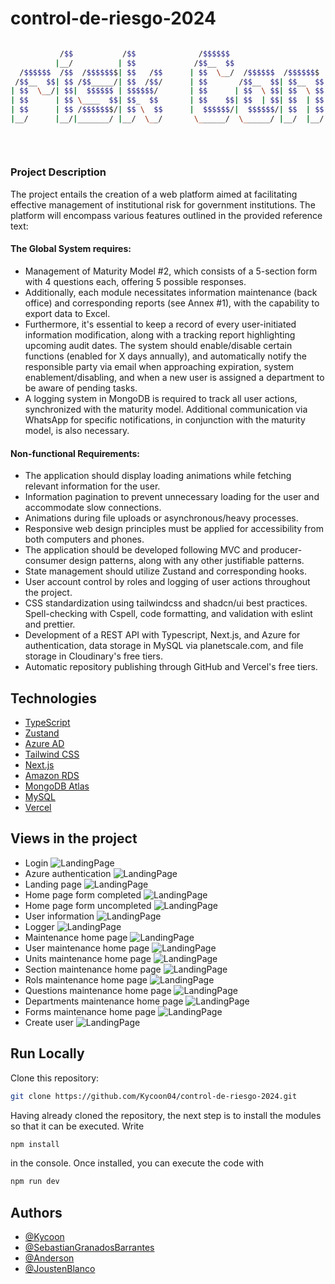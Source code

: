 
# control-de-riesgo-2024

```bash

           /$$           /$$              /$$$$$$                        /$$                         /$$
          |__/          | $$             /$$__  $$                      | $$                        | $$
  /$$$$$$  /$$  /$$$$$$$| $$   /$$      | $$  \__/  /$$$$$$  /$$$$$$$  /$$$$$$    /$$$$$$   /$$$$$$ | $$
 /$$__  $$| $$ /$$_____/| $$  /$$/      | $$       /$$__  $$| $$__  $$|_  $$_/   /$$__  $$ /$$__  $$| $$
| $$  \__/| $$|  $$$$$$ | $$$$$$/       | $$      | $$  \ $$| $$  \ $$  | $$    | $$  \__/| $$  \ $$| $$
| $$      | $$ \____  $$| $$_  $$       | $$    $$| $$  | $$| $$  | $$  | $$ /$$| $$      | $$  | $$| $$
| $$      | $$ /$$$$$$$/| $$ \  $$      |  $$$$$$/|  $$$$$$/| $$  | $$  |  $$$$/| $$      |  $$$$$$/| $$
|__/      |__/|_______/ |__/  \__/       \______/  \______/ |__/  |__/   \___/  |__/       \______/ |__/
                                                                                                        
                                                                                                        
                                                                                                        

```
### Project Description
The project entails the creation of a web platform aimed at facilitating effective management of institutional risk for government institutions. The platform will encompass various features outlined in the provided reference text:

#### The Global System requires:
- Management of Maturity Model #2, which consists of a 5-section form with 4 questions each, offering 5 possible responses.
- Additionally, each module necessitates information maintenance (back office) and corresponding reports (see Annex #1), with the capability to export data to Excel.
- Furthermore, it's essential to keep a record of every user-initiated information modification, along with a tracking report highlighting upcoming audit dates. The system should enable/disable certain functions (enabled for X days annually), and automatically notify the responsible party via email when approaching expiration, system enablement/disabling, and when a new user is assigned a department to be aware of pending tasks.
- A logging system in MongoDB is required to track all user actions, synchronized with the maturity model. Additional communication via WhatsApp for specific notifications, in conjunction with the maturity model, is also necessary.

#### Non-functional Requirements:

- The application should display loading animations while fetching relevant information for the user.
- Information pagination to prevent unnecessary loading for the user and accommodate slow connections.
- Animations during file uploads or asynchronous/heavy processes.
- Responsive web design principles must be applied for accessibility from both computers and phones.
- The application should be developed following MVC and producer-consumer design patterns, along with any other justifiable patterns.
- State management should utilize Zustand and corresponding hooks.
- User account control by roles and logging of user actions throughout the project.
- CSS standardization using tailwindcss and shadcn/ui best practices. Spell-checking with Cspell, code formatting, and validation with eslint and prettier.
- Development of a REST API with Typescript, Next.js, and Azure for authentication, data storage in MySQL via planetscale.com, and file storage in Cloudinary's free tiers.
- Automatic repository publishing through GitHub and Vercel's free tiers.
## Technologies

- [TypeScript](https://www.typescriptlang.org/)
- [Zustand](https://github.com/pmndrs/zustand)
- [Azure AD](https://www.microsoft.com/en-us/security/business/identity-access/microsoft-entra-id)
- [Tailwind CSS](https://tailwindcss.com/)
- [Next.js](https://nextjs.org/)
- [Amazon RDS](https://aws.amazon.com/)
- [MongoDB Atlas](https://www.mongodb.com/atlas/database/)
- [MySQL](https://www.mysql.com/products/workbench/)
- [Vercel](https://vercel.com/)

## Views in the project 
- Login
![LandingPage](https://github.com/Kycoon04/risk-control/blob/main/public/screenshots/login.png)
- Azure authentication
![LandingPage](https://github.com/Kycoon04/risk-control/blob/main/public/screenshots/azure%20identification.png)
- Landing page
![LandingPage](https://github.com/Kycoon04/risk-control/blob/main/public/screenshots/landing%20page%20.png)
- Home page form completed
![LandingPage](https://github.com/Kycoon04/risk-control/blob/main/public/screenshots/homepage%20form%20completed.png)
- Home page form uncompleted
![LandingPage](https://github.com/Kycoon04/risk-control/blob/main/public/screenshots/homepage%20form%20uncompleted.png)
- User information
![LandingPage](https://github.com/Kycoon04/risk-control/blob/main/public/screenshots/user%20info.png)
- Logger
![LandingPage](https://github.com/Kycoon04/risk-control/blob/main/public/screenshots/logger.png)
- Maintenance home page
![LandingPage](https://github.com/Kycoon04/risk-control/blob/main/public/screenshots/Maintenance%20home%20page.png)
- User maintenance home page
![LandingPage](https://github.com/Kycoon04/risk-control/blob/main/public/screenshots/homepage%20maintenance%20users.png)
- Units maintenance home page
![LandingPage](https://github.com/Kycoon04/risk-control/blob/main/public/screenshots/homepage%20maintenance%20units.png)
- Section maintenance home page
![LandingPage](https://github.com/Kycoon04/risk-control/blob/main/public/screenshots/homepage%20maintenance%20sections.png)
- Rols maintenance home page
![LandingPage](https://github.com/Kycoon04/risk-control/blob/main/public/screenshots/homepage%20maintenance%20roles.png)
- Questions maintenance home page
![LandingPage](https://github.com/Kycoon04/risk-control/blob/main/public/screenshots/homepage%20maintenance%20questions.png)
- Departments maintenance home page
![LandingPage](https://github.com/Kycoon04/risk-control/blob/main/public/screenshots/homepage%20maintenance%20departments.png)
- Forms maintenance home page
![LandingPage](https://github.com/Kycoon04/risk-control/blob/main/public/screenshots/homepage%20maintenance%20forms.png)
- Create user
![LandingPage](https://github.com/Kycoon04/risk-control/blob/main/public/screenshots/create%20user.png)

## Run Locally

Clone this repository:
```bash 
git clone https://github.com/Kycoon04/control-de-riesgo-2024.git
```
Having already cloned the repository, the next step is to install the modules so that it can be executed. 
Write
```bash 
npm install
```
in the console. Once installed, you can execute the code with 
```bash 
npm run dev
```

## Authors

- [@Kycoon](https://github.com/Kycoon04)
- [@SebastianGranadosBarrantes](https://github.com/SebastianGranadosBarrantes)
- [@Anderson](https://github.com/AndersonFer03)
- [@JoustenBlanco](https://github.com/JoustenBlanco)
